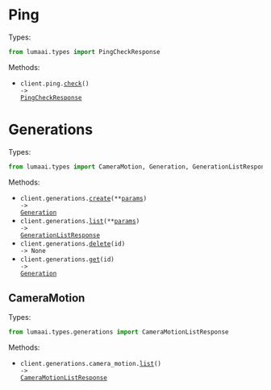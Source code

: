 # Ping

Types:

```python
from lumaai.types import PingCheckResponse
```

Methods:

- <code title="get /ping">client.ping.<a href="./src/lumaai/resources/ping.py">check</a>() -> <a href="./src/lumaai/types/ping_check_response.py">PingCheckResponse</a></code>

# Generations

Types:

```python
from lumaai.types import CameraMotion, Generation, GenerationListResponse
```

Methods:

- <code title="post /generations">client.generations.<a href="./src/lumaai/resources/generations/generations.py">create</a>(\*\*<a href="src/lumaai/types/generation_create_params.py">params</a>) -> <a href="./src/lumaai/types/generation.py">Generation</a></code>
- <code title="get /generations">client.generations.<a href="./src/lumaai/resources/generations/generations.py">list</a>(\*\*<a href="src/lumaai/types/generation_list_params.py">params</a>) -> <a href="./src/lumaai/types/generation_list_response.py">GenerationListResponse</a></code>
- <code title="delete /generations/{id}">client.generations.<a href="./src/lumaai/resources/generations/generations.py">delete</a>(id) -> None</code>
- <code title="get /generations/{id}">client.generations.<a href="./src/lumaai/resources/generations/generations.py">get</a>(id) -> <a href="./src/lumaai/types/generation.py">Generation</a></code>

## CameraMotion

Types:

```python
from lumaai.types.generations import CameraMotionListResponse
```

Methods:

- <code title="get /generations/camera_motion/list">client.generations.camera_motion.<a href="./src/lumaai/resources/generations/camera_motion.py">list</a>() -> <a href="./src/lumaai/types/generations/camera_motion_list_response.py">CameraMotionListResponse</a></code>
